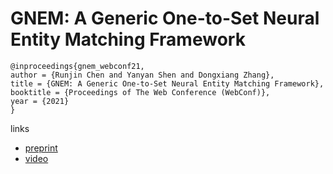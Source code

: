 # GNEM: A Generic One-to-Set Neural Entity Matching Framework

```
@inproceedings{gnem_webconf21,
author = {Runjin Chen and Yanyan Shen and Dongxiang Zhang},
title = {GNEM: A Generic One-to-Set Neural Entity Matching Framework},
booktitle = {Proceedings of The Web Conference (WebConf)},
year = {2021}
}
```

links
- [preprint](http://www.cs.sjtu.edu.cn/~shen-yy/TheWebCon_2021_paper_3002.pdf)
- [video](https://www.youtube.com/watch?v=RY683hWZTYI)